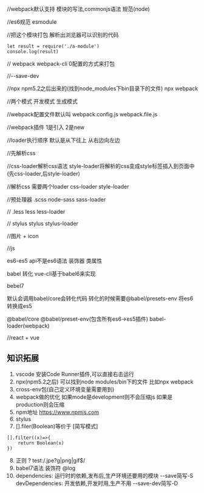 
//webpack默认支持 模块的写法,commonjs语法 规范(node)

//es6规范 esmodule

//把这个模块打包 解析出浏览器可以识别的代码
```
let result = require('./a-module')
console.log(result)
```

// webpack webpack-cli 0配置的方式来打包

//--save-dev

//npx npm5.2之后出来的(找到node_modules下bin目录下的文件) npx webpack

//两个模式 开发模式 生成模式

//webpack配置文件默认叫 webpack.config.js webpack.file.js

//webpack插件 1是引入 2是new

//loader执行顺序 默认是从下往上 从右边向左边

//先解析css

//css-loader解析css语法 style-loader将解析的css变成style标签插入到页面中(先css-loader,后style-loader)

//解析css 需要两个loader css-loader style-loader

//预处理器 .scss node-sass sass-loader

//         .less less less-loader

//         stylus  stylus stylus-loader

//图片 + icon

//js

es6-es5 api不是es6语法 装饰器 类属性

babel 转化 vue-cli基于babel6来实现

bebel7 

默认会调用babel/core会转化代码 转化的时候需要@babel/presets-env 将es6转换成es5

@babel/core @babel/preset-env(包含所有es6->es5插件) babel-loader(webpack)
 
//react + vue 




## 知识拓展
1. vscode 安装Code Runner插件,可以直接右击运行
2. npx(npm5.2之后) 可以找到node modules/bin下的文件 比如npx webpack
3. cross-env包(自己定义环境变量需要用到)
4. webpack做的优化 如果mode是development则不会压缩js 如果是production则会压缩
5. npm地址 https://www.npmjs.com 
6. stylus
7. [].filer(Boolean)等价于  [简写模式]
```
[].filter((x)=>{
    return Boolean(x)
})
```
8. 正则 ?
test:/.jpe?g|png|gif$/
9. babel7语法 装饰符
@log
10. dependencies: 运行时的依赖,发布后,生产环境还要用的模块 --save简写-S 
devDependencies: 开发依赖,开发时用,生产不用 --save-dev简写-D


